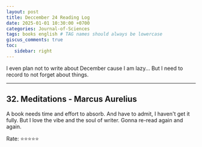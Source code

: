 ```yaml
---
layout: post
title: Deccember 24 Reading Log
date: 2025-01-01 10:30:00 +0700
categories: Journal-of-Sciences
tags: books english # TAG names should always be lowercase
giscus_comments: true
toc:
   sidebar: right
---
```


I even plan not to write about December cause I am lazy... But I need to record to not forget about things.

---

## 32. Meditations - Marcus Aurelius

A book needs time and effort to absorb. And have to admit, I haven't get it fully. But I love the vibe and the soul of writer. Gonna re-read again and again.

Rate: :star::star::star::star::star:
